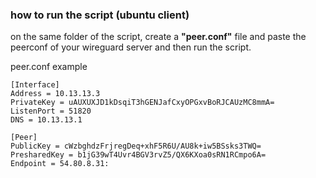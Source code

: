 ### how to run the script (ubuntu client)

on the same folder of the script, create a **"peer.conf"** file and paste the peerconf of your wireguard server and then run the script.

peer.conf example

```
[Interface]
Address = 10.13.13.3
PrivateKey = uAUXUXJD1kDsqiT3hGENJafCxyOPGxvBoRJCAUzMC8mmA=
ListenPort = 51820
DNS = 10.13.13.1

[Peer]
PublicKey = cWzbghdzFrjregDeq+xhF5R6U/AU8k+iw5BSsks3TWQ=
PresharedKey = b1jG39wT4Uvr4BGV3rvZ5/QX6KXoa0sRN1RCmpo6A=
Endpoint = 54.80.8.31:
```
